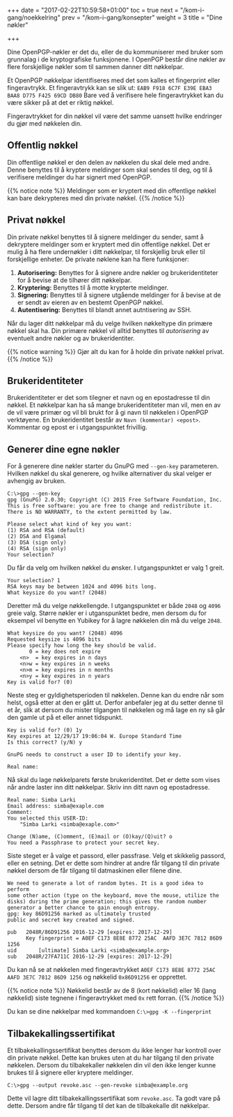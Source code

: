 +++
date = "2017-02-22T10:59:58+01:00"
toc = true
next = "/kom-i-gang/noekkelring"
prev = "/kom-i-gang/konsepter"
weight = 3
title = "Dine nøkler"

+++

Dine OpenPGP-nøkler er det du, eller de du kommuniserer med bruker som grunnalag
i de kryptografiske funksjonene. I OpenPGP består dine nøkler av flere
forskjellige nøkler som til sammen danner ditt nøkkelpar.

Et OpenPGP nøkkelpar identifiseres med det som kalles et fingerprint eller
fingeravtrykk. Et fingeravtrykk kan se slik ut:
`EAB9 F918 6C7F E39E EBA3  BAA8 D775 F425 69CD DB80`
Bare ved å verifisere hele fingeravtrykket kan du være sikker på at det er
riktig nøkkel.

Fingeravtrykket for din nøkkel vil være det samme uansett hvilke endringer du
gjør med nøkkelen din.

Offentlig nøkkel
----------------

Din offentlige nøkkel er den delen av nøkkelen du skal dele med andre. Denne
benyttes til å kryptere meldinger som skal sendes til deg, og til å verifisere
meldinger du har signert med OpenPGP.

{{% notice note %}}
Meldinger som er kryptert med din offentlige nøkkel kan bare dekrypteres med din private nøkkel.
{{% /notice %}}

Privat nøkkel
-------------

Din private nøkkel benyttes til å signere meldinger du sender, samt å dekryptere
meldinger som er kryptert med din offentlige nøkkel. Det er mulig å ha flere
undernøkler i ditt nøkkelpar, til forskjellig bruk eller til forskjellige
enheter. De private nøklene kan ha flere funksjoner:

1. **Autorisering:** Benyttes for å signere andre nøkler og brukeridentiteter for å bevise at de tilhører ditt nøkkelpar.
2. **Kryptering:** Benyttes til å motte krypterte meldinger.
3. **Signering:** Benyttes til å signere utgående meldinger for å bevise at de er sendt av eieren av en bestemt OpenPGP nøkkel.
4. **Autentisering:** Benyttes til blandt annet autntisering av SSH.

Når du lager ditt nøkkelpar må du velge hvilken nøkkeltype din primære nøkkel
skal ha. Din primære nøkkel vil alltid benyttes til *autorisering* av eventuelt
andre nøkler og av brukeridentiter.

{{% notice warning %}}
Gjør alt du kan for å holde din private nøkkel privat.
{{% /notice %}}

Brukeridentiteter
-----------------

Brukeridentiteter er det som tilegner et navn og en epostadresse til din nøkkel.
Et nøkkelpar kan ha så mange brukeridentiteter man vil, men en av de vil være
primær og vil bli brukt for å gi navn til nøkkelen i OpenPGP verktøyene.
En brukeridentitet består av ``Navn (kommentar) <epost>``. Kommentar og epost er
i utgangspunktet frivillig.

Generer dine egne nøkler
------------------------

For å generere dine nøkler starter du GnuPG med `--gen-key` parameteren.
Hvilken nøkkel du skal generere, og hvilke alternativer du skal velger
er avhengig av bruken.


    C:\>gpg --gen-key
    gpg (GnuPG) 2.0.30; Copyright (C) 2015 Free Software Foundation, Inc.
    This is free software: you are free to change and redistribute it.
    There is NO WARRANTY, to the extent permitted by law.

    Please select what kind of key you want:
    (1) RSA and RSA (default)
    (2) DSA and Elgamal
    (3) DSA (sign only)
    (4) RSA (sign only)
    Your selection?

Du får da velg om hvilken nøkkel du ønsker. I utgangspunktet er valg 1 greit.



    Your selection? 1
    RSA keys may be between 1024 and 4096 bits long.
    What keysize do you want? (2048)

Deretter må du velge nøkkellengde. I utgangspunktet er både ``2048`` og ``4096``
greie valg. Større nøkler er i utganspunktet bedre, men dersom du for eksempel
vil benytte en Yubikey for å lagre nøkkelen din må du velge ``2048``.


    What keysize do you want? (2048) 4096
    Requested keysize is 4096 bits
    Please specify how long the key should be valid.
           0 = key does not expire
        <n>  = key expires in n days
        <n>w = key expires in n weeks
        <n>m = key expires in n months
        <n>y = key expires in n years
    Key is valid for? (0)

Neste steg er gyldighetsperioden til nøkkelen. Denne kan du endre når som helst,
også etter at den er gått ut. Derfor anbefaler jeg at du setter denne til et år,
slik at dersom du mister tilgangen til nøkkelen og må lage en ny så går den gamle
ut på et eller annet tidspunkt.


    Key is valid for? (0) 1y
    Key expires at 12/29/17 19:06:04 W. Europe Standard Time
    Is this correct? (y/N) y

    GnuPG needs to construct a user ID to identify your key.

    Real name:

Nå skal du lage nøkkelparets første brukeridentitet. Det er dette som vises
når andre laster inn ditt nøkkelpar. Skriv inn ditt navn og epostadresse.


    Real name: Simba Larki
    Email address: simba@exaple.com
    Comment:
    You selected this USER-ID:
        "Simba Larki <simba@exaple.com>"

    Change (N)ame, (C)omment, (E)mail or (O)kay/(Q)uit? o
    You need a Passphrase to protect your secret key.

Siste steget er å valge et passord, eller passfrase. Velg et skikkelig passord,
eller en setning. Det er dette som hindrer at andre får tilgang til din private
nøkkel dersom de får tilgang til datmaskinen eller filene dine.


    We need to generate a lot of random bytes. It is a good idea to perform
    some other action (type on the keyboard, move the mouse, utilize the
    disks) during the prime generation; this gives the random number
    generator a better chance to gain enough entropy.
    gpg: key 86D91256 marked as ultimately trusted
    public and secret key created and signed.

    pub   2048R/86D91256 2016-12-29 [expires: 2017-12-29]
          Key fingerprint = A0EF C173 8E8E 8772 25AC  AAFD 3E7C 7812 86D9 1256
    uid       [ultimate] Simba Larki <simba@example.org>
    sub   2048R/27FA711C 2016-12-29 [expires: 2017-12-29]

Du kan nå se at nøkkelen med fingeravtrykket
`A0EF C173 8E8E 8772 25AC  AAFD 3E7C 7812 86D9 1256` og nøkkelid `0x86D91256`
er opprettet.

{{% notice note %}}
Nøkkelid består av de 8 (kort nøkkelid) eller 16 (lang nøkkelid) siste tegnene i fingeravtrykket med `0x` rett forran.
{{% /notice %}}

Du kan se dine nøkkelpar med kommandoen `C:\>gpg -K --fingerprint`

Tilbakekallingssertifikat
-------------------------

Et tilbakekallingssertifikat benyttes dersom du ikke lenger har kontroll over din
private nøkkel. Dette kan brukes uten at du har tilgang til den private nøkkelen.
Dersom du tilbakekaller nøkkelen din vil den ikke lenger kunne brukes til å
signere eller kryptere meldinger.


    C:\>gpg --output revoke.asc --gen-revoke simba@example.org

Dette vil lagre ditt tilbakekallingssertifikat som `revoke.asc`. Ta godt vare
på dette. Dersom andre får tilgang til det kan de tilbakekalle dit nøkkelpar.
